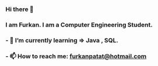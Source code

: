 ### Hi there 👋
###    I am Furkan. I am a Computer Engineering Student.

###    - 🌱 I’m currently learning => Java , SQL.
###    - 📫 How to reach me: furkanpatat@hotmail.com




<!--
**furkanpatat/furkanpatat** is a ✨ _special_ ✨ repository because its `README.md` (this file) appears on your GitHub profile.







